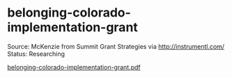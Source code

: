 # belonging-colorado-implementation-grant

Source: McKenzie from Summit Grant Strategies via http://instrumentl.com/
Status: Researching

[belonging-colorado-implementation-grant.pdf](belonging-colorado-implementation-grant%2018afaa2a7b8a80929da5f6b6809b428f/belonging-colorado-implementation-grant.pdf)